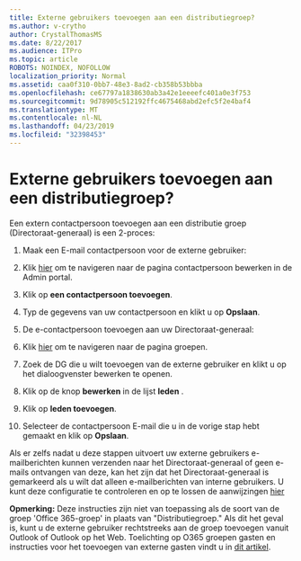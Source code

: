 ```yaml
---
title: Externe gebruikers toevoegen aan een distributiegroep?
ms.author: v-crytho
author: CrystalThomasMS
ms.date: 8/22/2017
ms.audience: ITPro
ms.topic: article
ROBOTS: NOINDEX, NOFOLLOW
localization_priority: Normal
ms.assetid: caa0f310-0bb7-48e3-8ad2-cb358b53bbba
ms.openlocfilehash: ce67797a1838630ab3a42e1eeeefc401a0e3f753
ms.sourcegitcommit: 9d78905c512192ffc4675468abd2efc5f2e4baf4
ms.translationtype: MT
ms.contentlocale: nl-NL
ms.lasthandoff: 04/23/2019
ms.locfileid: "32398453"
---
```

# <a name="adding-external-users-to-a-distribution-group"></a>Externe gebruikers toevoegen aan een distributiegroep?

Een extern contactpersoon toevoegen aan een distributie groep (Directoraat-generaal) is een 2-proces:
  
1. Maak een E-mail contactpersoon voor de externe gebruiker:
    
1. Klik [hier](https://admin.microsoft.com/adminportal/home#/Contact) om te navigeren naar de pagina contactpersoon bewerken in de Admin portal. 
    
2. Klik op **een contactpersoon toevoegen**.
    
3. Typ de gegevens van uw contactpersoon en klikt u op **Opslaan**.
    
2. De e-contactpersoon toevoegen aan uw Directoraat-generaal:
    
1. Klik [hier](https://admin.microsoft.com/adminportal/home#/groups) om te navigeren naar de pagina groepen. 
    
2. Zoek de DG die u wilt toevoegen van de externe gebruiker en klikt u op het dialoogvenster bewerken te openen.
    
3. Klik op de knop **bewerken** in de lijst **leden** . 
    
4. Klik op **leden toevoegen**.
    
5. Selecteer de contactpersoon E-mail die u in de vorige stap hebt gemaakt en klik op **Opslaan**.
    
Als er zelfs nadat u deze stappen uitvoert uw externe gebruikers e-mailberichten kunnen verzenden naar het Directoraat-generaal of geen e-mails ontvangen van deze, kan het zijn dat het Directoraat-generaal is gemarkeerd als u wilt dat alleen e-mailberichten van interne gebruikers. U kunt deze configuratie te controleren en op te lossen de aanwijzingen [hier](https://support.office.com/article/Fix-email-delivery-issues-for-error-code-5-7-133-in-Office-365-991abc19-7756-438f-abcb-39f69b80f284.aspx)
  
 **Opmerking:** Deze instructies zijn niet van toepassing als de soort van de groep 'Office 365-groep' in plaats van "Distributiegroep." Als dit het geval is, kunt u de externe gebruiker rechtstreeks aan de groep toevoegen vanuit Outlook of Outlook op het Web. Toelichting op O365 groepen gasten en instructies voor het toevoegen van externe gasten vindt u in [dit artikel](https://support.office.com/article/Guest-access-in-Office-365-Groups-bfc7a840-868f-4fd6-a390-f347bf51aff6.aspx).
  

